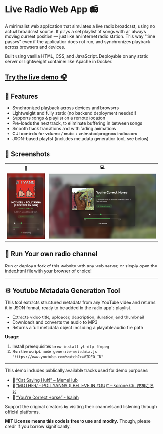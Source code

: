 # Live Radio Web App 📻

A minimalist web application that simulates a live radio broadcast, using no actual broadcast source. It plays a set playlist of songs with an always moving current position — just like an internet radio station. This way "time passes" even if the application does not run, and synchronizes playback across browsers and devices. 

Built using vanilla HTML, CSS, and JavaScript. Deployable on any static server or lightweight container like Apache in Docker.

## **[Try the live demo 🎧](https://alf-arv.github.io/live-radio-web-app/)**  


## 🚀 Features

- Synchronized playback across devices and browsers
- Lightweight and fully static (no backend deployment needed!)
- Supports songs & playlist on a remote location
- Pre-loads the next track, to eliminate buffering in between songs
- Smooth track transitions and with fading animations
- GUI controls for volume / mute + animated progress indicators
- JSON-based playlist (includes metadata generation tool, see below)

## 📸 Screenshots

<table>
  <tr>
    <th>📱</th>
    <th>💻</th>
  </tr>
  <tr>
    <td><img src="assets/readme-assets/portrait.png" width="175" /></td>
    <td><img src="assets/readme-assets/widescreen.png" width="503" /></td>
  </tr>
</table>

## 🧪 Run Your own radio channel

Run or deploy a fork of this website with any web server, or simply open the index.html file with your browser of choice!

---

## ⚙️ Youtube Metadata Generation Tool

This tool extracts structured metadata from any YouTube video and returns it in JSON format, ready to be added to the radio app's playlist.

- Extracts video title, uploader, description, duration, and thumbnail
- Downloads and converts the audio to MP3
- Returns a full metadata object including a playable audio file path

**Usage:**
1. Install prerequisites `brew install yt-dlp ffmpeg`
2. Run the script: `node generate-metadata.js "https://www.youtube.com/watch?v=VIDEO_ID"`

---

This demo includes publically available tracks used for demo purposes:
- 🎵 [“Cat Saying Huh!” – MemeHub](https://www.youtube.com/watch?v=xVWeRnStdSA)
- 🎵 [“MOTHER/ - POLLYANNA (I BELIEVE IN YOU)” – Korone Ch. 戌神ころね](https://www.youtube.com/watch?v=Za9BWNQaJYI)
- 🎵 [“You're Correct Horse” – Isaiah](https://www.youtube.com/watch?v=b3_lVSrPB6w)

Support the original creators by visiting their channels and listening through official platforms.

**MIT License means this code is free to use and modify.** Though, please credit if you borrow significantly.
